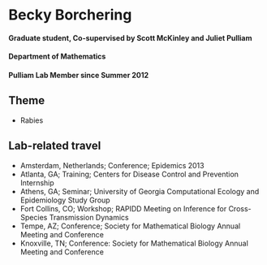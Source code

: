 # Becky Borchering
#### Graduate student, Co-supervised by Scott McKinley and Juliet Pulliam
#### Department of Mathematics
#### Pulliam Lab Member since Summer 2012

## Theme
- Rabies

## Lab-related travel
- Amsterdam, Netherlands; Conference; Epidemics 2013
- Atlanta, GA; Training; Centers for Disease Control and Prevention Internship
- Athens, GA; Seminar; University of Georgia Computational Ecology and Epidemiology Study Group
- Fort Collins, CO; Workshop; RAPIDD Meeting on Inference for Cross-Species Transmission Dynamics
- Tempe, AZ; Conference; Society for Mathematical Biology Annual Meeting and Conference 
- Knoxville, TN; Conference: Society for Mathematical Biology Annual Meeting and Conference 
